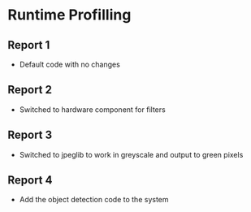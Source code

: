 # Runtime Profilling

## Report 1

* Default code with no changes

## Report 2

* Switched to hardware component for filters

## Report 3

* Switched to jpeglib to work in greyscale and output to green pixels

## Report 4

* Add the object detection code to the system